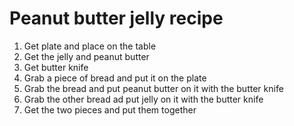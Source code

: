 <html>
  <body>
    <h1>Peanut butter jelly recipe</h1>
      <ol>
        <li>Get plate and place on the table</li>
        <li>Get the jelly and peanut butter</li>
        <li>Get butter knife</li>
        <li>Grab a piece of bread and put it on the plate</li>
        <li>Grab the bread and put peanut butter on it with the butter knife</li>
        <li>Grab the other bread ad put jelly on it with the butter knife</li>
        <li>Get the two pieces and put them together </li>
      </ol>
  </body>
</html>

